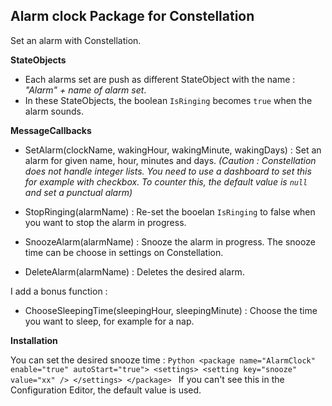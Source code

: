 **Alarm clock Package for Constellation**
----------

Set an alarm with Constellation.


**StateObjects**

 - Each alarms set are push as different StateObject with the name : *"Alarm" + name of alarm set*.
 - In these StateObjects, the boolean `IsRinging` becomes `true` when the alarm sounds.
 
**MessageCallbacks**

 - SetAlarm(clockName, wakingHour, wakingMinute, wakingDays) : Set an alarm for given name, hour, minutes and days. *(Caution : Constellation does not handle integer lists. You need to use a dashboard to set this for example with checkbox. To counter this, the default value is `null` and set a punctual alarm)*

 - StopRinging(alarmName) : Re-set the booelan `IsRinging` to false when you want to stop the alarm in progress.
 - SnoozeAlarm(alarmName) : Snooze the alarm in progress. The snooze time can be choose in settings on Constellation.
 - DeleteAlarm(alarmName) : Deletes the desired alarm.
 
 I add a bonus function : 
  - ChooseSleepingTime(sleepingHour, sleepingMinute) : Choose the time you want to sleep, for example for a nap.

**Installation**

You can set the desired snooze time :
     ```Python
     <package name="AlarmClock" enable="true" autoStart="true">
					<settings>
					<setting key="snooze" value="xx" />
				</settings>
				</package>
          ```
If you can't see this in the Configuration Editor, the default value is used.


